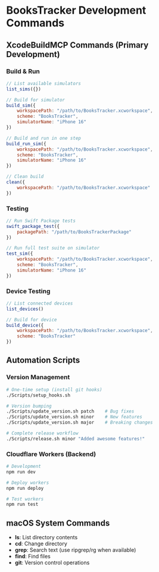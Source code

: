 # BooksTracker Development Commands

## XcodeBuildMCP Commands (Primary Development)

### Build & Run
```javascript
// List available simulators
list_sims({})

// Build for simulator
build_sim({
    workspacePath: "/path/to/BooksTracker.xcworkspace",
    scheme: "BooksTracker", 
    simulatorName: "iPhone 16"
})

// Build and run in one step
build_run_sim({
    workspacePath: "/path/to/BooksTracker.xcworkspace",
    scheme: "BooksTracker",
    simulatorName: "iPhone 16"
})

// Clean build
clean({
    workspacePath: "/path/to/BooksTracker.xcworkspace"
})
```

### Testing
```javascript
// Run Swift Package tests
swift_package_test({
    packagePath: "/path/to/BooksTrackerPackage"
})

// Run full test suite on simulator
test_sim({
    workspacePath: "/path/to/BooksTracker.xcworkspace", 
    scheme: "BooksTracker",
    simulatorName: "iPhone 16"
})
```

### Device Testing
```javascript
// List connected devices
list_devices()

// Build for device
build_device({
    workspacePath: "/path/to/BooksTracker.xcworkspace",
    scheme: "BooksTracker"
})
```

## Automation Scripts

### Version Management
```bash
# One-time setup (install git hooks)
./Scripts/setup_hooks.sh

# Version bumping
./Scripts/update_version.sh patch    # Bug fixes
./Scripts/update_version.sh minor    # New features  
./Scripts/update_version.sh major    # Breaking changes

# Complete release workflow
./Scripts/release.sh minor "Added awesome features!"
```

### Cloudflare Workers (Backend)
```bash
# Development
npm run dev

# Deploy workers
npm run deploy

# Test workers
npm run test
```

## macOS System Commands
- **ls**: List directory contents
- **cd**: Change directory
- **grep**: Search text (use ripgrep/rg when available)
- **find**: Find files
- **git**: Version control operations